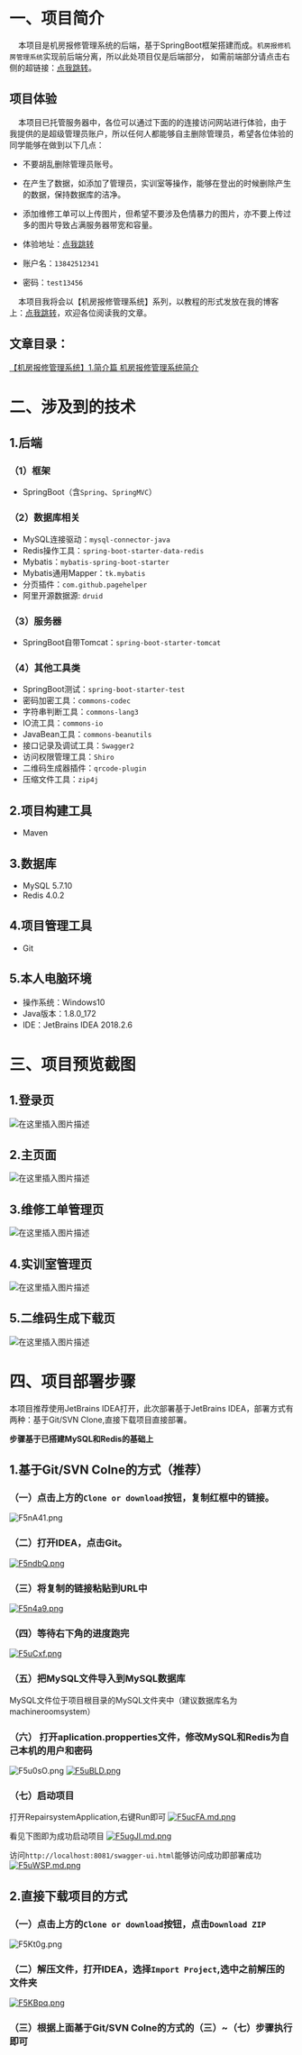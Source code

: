 # 一、项目简介
&nbsp;&nbsp;&nbsp;&nbsp;本项目是机房报修管理系统的后端，基于SpringBoot框架搭建而成。`机房报修机房管理系统`实现前后端分离，所以此处项目仅是后端部分，
如需前端部分请点击右侧的超链接：[点我跳转](https://github.com/CheungChingYin/repair-system)。

## 项目体验
&nbsp;&nbsp;&nbsp;&nbsp;本项目已托管服务器中，各位可以通过下面的的连接访问网站进行体验，由于我提供的是超级管理员账户，所以任何人都能够自主删除管理员，希望各位体验的同学能够在做到以下几点：

- 不要胡乱删除管理员账号。
- 在产生了数据，如添加了管理员，实训室等操作，能够在登出的时候删除产生的数据，保持数据库的洁净。
- 添加维修工单可以上传图片，但希望不要涉及色情暴力的图片，亦不要上传过多的图片导致占满服务器带宽和容量。

- 体验地址：[点我跳转](http://139.199.66.197:8082)
- 账户名：`13842512341`
- 密码：`test13456`

&nbsp;&nbsp;&nbsp;&nbsp;本项目我将会以【机房报修管理系统】系列，以教程的形式发放在我的博客上：[点我跳转](https://blog.csdn.net/qq_33596978)，欢迎各位阅读我的文章。

## 文章目录：

[【机房报修管理系统】1.简介篇 机房报修管理系统简介](https://blog.csdn.net/qq_33596978/article/details/85330814)
# 二、涉及到的技术
## 1.后端
### （1）框架
- SpringBoot（含`Spring`、`SpringMVC`）
### （2）数据库相关
- MySQL连接驱动：`mysql-connector-java`
- Redis操作工具：`spring-boot-starter-data-redis`
- Mybatis：`mybatis-spring-boot-starter`
- Mybatis通用Mapper：`tk.mybatis`
- 分页插件：`com.github.pagehelper`
- 阿里开源数据源: `druid`
### （3）服务器
- SpringBoot自带Tomcat：`spring-boot-starter-tomcat`
### （4）其他工具类
- SpringBoot测试：`spring-boot-starter-test`
- 密码加密工具：`commons-codec`
- 字符串判断工具：`commons-lang3`
- IO流工具：`commons-io`
- JavaBean工具：`commons-beanutils`
- 接口记录及调试工具：`Swagger2`
- 访问权限管理工具：`Shiro`
- 二维码生成器插件：`qrcode-plugin`
- 压缩文件工具：`zip4j`
## 2.项目构建工具
- Maven
## 3.数据库
- MySQL 5.7.10
- Redis 4.0.2
## 4.项目管理工具
- Git
## 5.本人电脑环境
- 操作系统：Windows10
- Java版本：1.8.0_172
- IDE：JetBrains IDEA 2018.2.6

# 三、项目预览截图
## 1.登录页
![在这里插入图片描述](https://img-blog.csdnimg.cn/20181230234259738.png?x-oss-process=image/watermark,type_ZmFuZ3poZW5naGVpdGk,shadow_10,text_aHR0cHM6Ly9ibG9nLmNzZG4ubmV0L3FxXzMzNTk2OTc4,size_16,color_FFFFFF,t_70)
## 2.主页面
![在这里插入图片描述](https://img-blog.csdnimg.cn/20181230234335108.png?x-oss-process=image/watermark,type_ZmFuZ3poZW5naGVpdGk,shadow_10,text_aHR0cHM6Ly9ibG9nLmNzZG4ubmV0L3FxXzMzNTk2OTc4,size_16,color_FFFFFF,t_70)

## 3.维修工单管理页
![在这里插入图片描述](https://img-blog.csdnimg.cn/20181230234510529.png?x-oss-process=image/watermark,type_ZmFuZ3poZW5naGVpdGk,shadow_10,text_aHR0cHM6Ly9ibG9nLmNzZG4ubmV0L3FxXzMzNTk2OTc4,size_16,color_FFFFFF,t_70)
## 4.实训室管理页
![在这里插入图片描述](https://img-blog.csdnimg.cn/20181230234634295.png?x-oss-process=image/watermark,type_ZmFuZ3poZW5naGVpdGk,shadow_10,text_aHR0cHM6Ly9ibG9nLmNzZG4ubmV0L3FxXzMzNTk2OTc4,size_16,color_FFFFFF,t_70)

## 5.二维码生成下载页
![在这里插入图片描述](https://img-blog.csdnimg.cn/20181230234824928.png?x-oss-process=image/watermark,type_ZmFuZ3poZW5naGVpdGk,shadow_10,text_aHR0cHM6Ly9ibG9nLmNzZG4ubmV0L3FxXzMzNTk2OTc4,size_16,color_FFFFFF,t_70)

# 四、项目部署步骤
本项目推荐使用JetBrains IDEA打开，此次部署基于JetBrains IDEA，部署方式有两种：基于Git/SVN Clone,直接下载项目直接部署。

**步骤基于已搭建MySQL和Redis的基础上**
## 1.基于Git/SVN Colne的方式（推荐）
### （一）点击上方的`Clone or download`按钮，复制红框中的链接。
![F5nA41.png](https://s2.ax1x.com/2019/01/01/F5nA41.png)

### （二）打开IDEA，点击Git。
[![F5ndbQ.png](https://s2.ax1x.com/2019/01/01/F5ndbQ.png)](https://imgchr.com/i/F5ndbQ)

### （三）将复制的链接粘贴到URL中
[![F5n4a9.png](https://s2.ax1x.com/2019/01/01/F5n4a9.png)](https://imgchr.com/i/F5n4a9)

### （四）等待右下角的进度跑完
[![F5uCxf.png](https://s2.ax1x.com/2019/01/01/F5uCxf.png)](https://imgchr.com/i/F5uCxf)

### （五）把MySQL文件导入到MySQL数据库
MySQL文件位于项目根目录的MySQL文件夹中（建议数据库名为machineroomsystem）

### （六） 打开aplication.propperties文件，修改MySQL和Redis为自己本机的用户和密码
![F5u0sO.png](https://s2.ax1x.com/2019/01/01/F5u0sO.png)
[![F5uBLD.png](https://s2.ax1x.com/2019/01/01/F5uBLD.png)](https://imgchr.com/i/F5uBLD)

### （七）启动项目

打开RepairsystemApplication,右键Run即可
[![F5ucFA.md.png](https://s2.ax1x.com/2019/01/01/F5ucFA.md.png)](https://imgchr.com/i/F5ucFA)

看见下图即为成功启动项目
[![F5ugJI.md.png](https://s2.ax1x.com/2019/01/01/F5ugJI.md.png)](https://imgchr.com/i/F5ugJI)

访问`http://localhost:8081/swagger-ui.html`能够访问成功即部署成功
[![F5uWSP.md.png](https://s2.ax1x.com/2019/01/01/F5uWSP.md.png)](https://imgchr.com/i/F5uWSP)

## 2.直接下载项目的方式
### （一）点击上方的`Clone or download`按钮，点击`Download ZIP`
![F5Kt0g.png](https://s2.ax1x.com/2019/01/01/F5Kt0g.png)
### （二）解压文件，打开IDEA，选择`Import Project`,选中之前解压的文件夹
[![F5KBpq.png](https://s2.ax1x.com/2019/01/01/F5KBpq.png)](https://imgchr.com/i/F5KBpq)
### （三）根据上面基于Git/SVN Colne的方式的（三）~（七）步骤执行即可
